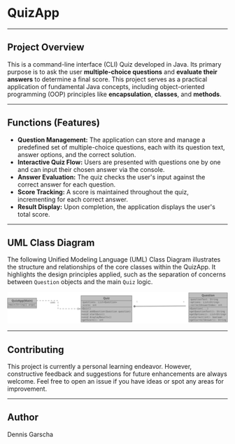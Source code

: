# QuizApp

---

## Project Overview
This is a command-line interface (CLI) Quiz developed in Java. Its primary purpose is to ask the user **multiple-choice questions** and **evaluate their answers** to determine a final score. This project serves as a practical application of fundamental Java concepts, including object-oriented programming (OOP) principles like **encapsulation**, **classes**, and **methods**.

---

## Functions (Features)
* **Question Management:** The application can store and manage a predefined set of multiple-choice questions, each with its question text, answer options, and the correct solution.
* **Interactive Quiz Flow:** Users are presented with questions one by one and can input their chosen answer via the console.
* **Answer Evaluation:** The quiz checks the user's input against the correct answer for each question.
* **Score Tracking:** A score is maintained throughout the quiz, incrementing for each correct answer.
* **Result Display:** Upon completion, the application displays the user's total score.

---

## UML Class Diagram
The following Unified Modeling Language (UML) Class Diagram illustrates the structure and relationships of the core classes within the QuizApp. It highlights the design principles applied, such as the separation of concerns between `Question` objects and the main `Quiz` logic.

![UML Class Diagram](QuizApp_UML.svg)

---

## Contributing
This project is currently a personal learning endeavor. However, constructive feedback and suggestions for future enhancements are always welcome. Feel free to open an issue if you have ideas or spot any areas for improvement.

---

## Author
Dennis Garscha
